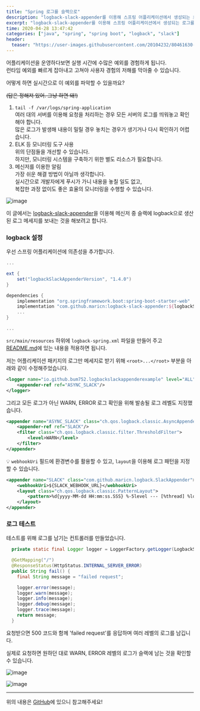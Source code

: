 ```yaml
---
title: "Spring 로그를 슬랙으로"
description: "logback-slack-appender를 이용해 스프링 어플리케이션에서 생성되는 로그를 바로 슬랙으로 발송해봅니다."
excerpt: "logback-slack-appender를 이용해 스프링 어플리케이션에서 생성되는 로그를 바로 슬랙으로 발송해봅니다."
time: 2020-04-28 13:47:42
categories: ["java", "spring", "spring boot", "logback", "slack"]
header:
  teaser: "https://user-images.githubusercontent.com/20104232/80461630-87729f80-8970-11ea-828d-097c0523f09e.png"
---
```


어플리케이션을 운영하다보면 실행 시간에 수많은 예외를 경험하게 됩니다.  
런타임 예외를 빠르게 잡아내고 고쳐야 사용자 경험의 저해를 막아줄 수 있습니다.

어떻게 하면 실시간으로 이 예외를 파악할 수 있을까요?

~~(답은 정해져 있어. 그냥 하면 돼!)~~

1. `tail -f /var/logs/spring-application`  
   여러 대의 서버를 이용해 요청을 처리하는 경우 모든 서버의 로그를 띄워놓고 확인해야 합니다.  
   많은 로그가 발생해 내용이 밀릴 경우 놓치는 경우가 생기거나 다시 확인하기 어렵습니다.
2. ELK 등 모니터링 도구 사용  
   위의 단점들을 개선할 수 있습니다.  
   하지만, 모니터링 시스템을 구축하기 위한 별도 리소스가 필요합니다.
3. 메신저를 이용한 알림  
   가장 쉬운 해결 방법이 아닐까 생각합니다.  
   실시간으로 개발자에게 푸시가 가니 내용을 놓칠 일도 없고,  
   복잡한 과정 없이도 좋은 효율의 모니터링을 수행할 수 있습니다.

![image](https://user-images.githubusercontent.com/20104232/80461630-87729f80-8970-11ea-828d-097c0523f09e.png)

이 글에서는 [logback-slack-appender](https://github.com/maricn/logback-slack-appender)을 이용해 메신저 중 슬랙에 logback으로 생산된 로그 메세지를 보내는 것을 해보려고 합니다.

### logback 설정

우선 스프링 어플리케이션에 의존성을 추가합니다.

```groovy
...

ext {
    set("logbackSlackAppenderVersion", "1.4.0")
}

dependencies {
    implementation "org.springframework.boot:spring-boot-starter-web"
    implementation "com.github.maricn:logback-slack-appender:${logbackSlackAppenderVersion}"
    ...
}

...
```

`src/main/resources` 하위에 `logback-spring.xml` 파일을 만들어 주고 [README.md](https://github.com/maricn/logback-slack-appender/blob/master/README.md)에 있는 내용을 적용하면 됩니다.

저는 어플리케이션 패키지의 로그만 메세지로 받기 위해 `<root>...</root>` 부분을 아래와 같이 수정해주었습니다.

```xml
<logger name="io.github.bum752.logbackslackappenderexample" level="ALL">
    <appender-ref ref="ASYNC_SLACK"/>
</logger>
```

그리고 모든 로그가 아닌 WARN, ERROR 로그 확인을 위해 발송될 로그 레벨도 지정했습니다.

```xml
<appender name="ASYNC_SLACK" class="ch.qos.logback.classic.AsyncAppender">
    <appender-ref ref="SLACK"/>
    <filter class="ch.qos.logback.classic.filter.ThresholdFilter">
        <level>WARN</level>
    </filter>
</appender>
```

💡 `webhookUri` 필드에 환경변수를 활용할 수 있고, `layout`을 이용해 로그 패턴을 지정할 수 있습니다.

```xml
<appender name="SLACK" class="com.github.maricn.logback.SlackAppender">
    <webhookUri>${SLACK_WEBHOOK_URL}</webhookUri>
    <layout class="ch.qos.logback.classic.PatternLayout">
        <pattern>%d{yyyy-MM-dd HH:mm:ss.SSS} %-5level --- [%thread] %logger{35} : %msg %n</pattern>
    </layout>
</appender>
```

### 로그 테스트

테스트를 위해 로그를 남기는 컨트롤러를 만들었습니다.

```java
  private static final Logger logger = LoggerFactory.getLogger(LogbackSlackAppenderExampleApplication.class);

  @GetMapping("/")
  @ResponseStatus(HttpStatus.INTERNAL_SERVER_ERROR)
  public String fail() {
    final String message = "failed request";

    logger.error(message);
    logger.warn(message);
    logger.info(message);
    logger.debug(message);
    logger.trace(message);
    return message;
  }
```

요청받으면 500 코드와 함께 'failed request'를 응답하며 여러 레벨의 로그를 남깁니다.

실제로 요청하면 원하던 대로 WARN, ERROR 레벨의 로그가 슬랙에 남는 것을 확인할 수 있습니다.

![image](https://user-images.githubusercontent.com/20104232/80459853-f8fd1e80-896d-11ea-87a1-56638db87b9b.png)

![image](https://user-images.githubusercontent.com/20104232/80460573-0070f780-896f-11ea-850c-8118bb5fc4b2.png)

---

위의 내용은 [GitHub](https://github.com/bum752/logback-slack-appender-example)에 있으니 참고해주세요!
